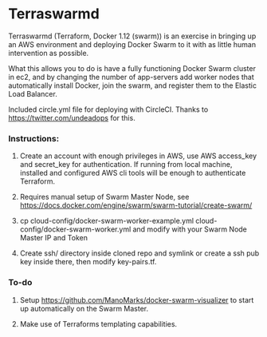 # Terraswarmd

Terraswarmd (Terraform, Docker 1.12 (swarm)) is an exercise in bringing up an AWS environment and deploying Docker Swarm to it with as little human intervention as possible.

What this allows you to do is have a fully functioning Docker Swarm cluster in ec2, and by changing the number of app-servers add worker nodes that automatically install Docker, join the swarm, and register them to the Elastic Load Balancer.

Included circle.yml file for deploying with CircleCI. Thanks to https://twitter.com/undeadops for this.

### Instructions: 

1. Create an account with enough privileges in AWS, use AWS access_key and secret_key for authentication. If running from local machine, installed and configured AWS cli tools will be enough to authenticate Terraform.

2. Requires manual setup of Swarm Master Node, see https://docs.docker.com/engine/swarm/swarm-tutorial/create-swarm/

3. cp cloud-config/docker-swarm-worker-example.yml  cloud-config/docker-swarm-worker.yml and modify with your Swarm Node Master IP and Token

4. Create ssh/ directory inside cloned repo and symlink or create a ssh pub key inside there, then modify key-pairs.tf.

### To-do

1. Setup https://github.com/ManoMarks/docker-swarm-visualizer to start up automatically on the Swarm Master.

2. Make use of Terraforms templating capabilities.
